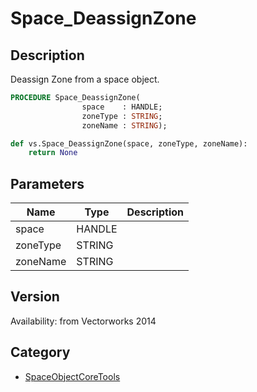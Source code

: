 # Space_DeassignZone

## Description
Deassign Zone from a space object.

```pascal
PROCEDURE Space_DeassignZone(
				space    : HANDLE;
				zoneType : STRING;
				zoneName : STRING);
```

```python
def vs.Space_DeassignZone(space, zoneType, zoneName):
    return None
```

## Parameters
|Name|Type|Description|
|---|---|---|
|space|HANDLE|   |
|zoneType|STRING|   |
|zoneName|STRING|   |

## Version
Availability: from Vectorworks 2014

## Category
* [SpaceObjectCoreTools](../Categories/SpaceObjectCoreTools.md)
